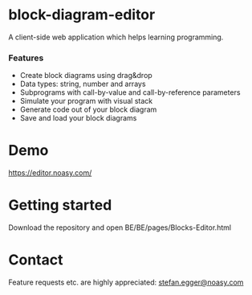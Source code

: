 # block-diagram-editor
A client-side web application which helps learning programming.

<h3>Features</h3>
<ul>
  <li>Create block diagrams using drag&drop</li>
  <li>Data types: string, number and arrays</li>
  <li>Subprograms with call-by-value and call-by-reference parameters</li>
  <li>Simulate your program with visual stack</li>
  <li>Generate code out of your block diagram</li>
  <li>Save and load your block diagrams</li>
</ul>

# Demo
https://editor.noasy.com/

# Getting started
Download the repository and open BE/BE/pages/Blocks-Editor.html

# Contact
Feature requests etc. are highly appreciated: stefan.egger@noasy.com
